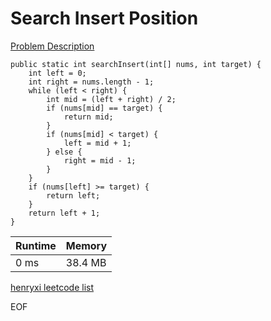# Search Insert Position
[Problem Description](https://leetcode.com/problems/search-insert-position/)

```
public static int searchInsert(int[] nums, int target) {
    int left = 0;
    int right = nums.length - 1;
    while (left < right) {
        int mid = (left + right) / 2;
        if (nums[mid] == target) {
            return mid;
        }
        if (nums[mid] < target) {
            left = mid + 1;
        } else {
            right = mid - 1;
        }
    }
    if (nums[left] >= target) {
        return left;
    }
    return left + 1;
}
```

| Runtime       | Memory     | 
| :------------- | :---------- |
|  0 ms | 38.4 MB	   |


[henryxi leetcode list](http://www.henryxi.com/leetcode)

EOF